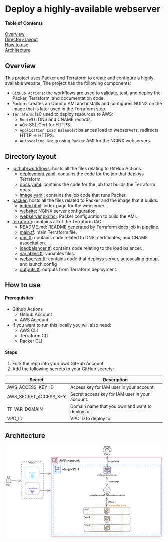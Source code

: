 # Deploy a highly-available webserver

#### Table of Contents
[Overview](#overview)  
[Directory layout](#directory-layout)  
[How to use](#how-to-use)  
[Architecture](#architecture)  

## Overview

This project uses Packer and Terraform to create and configure a highly-available website. The project has the following components:
- `GitHub Actions`: the workflows are used to validate, test, and deploy the Packer, Terraform, and documentation code.
- `Packer`: creates an Ubuntu AMI and installs and configures NGINX on the image that is later used in the Terraform step.
- `Terraform`: IaC used to deploy resources to AWS:
  - `Route53`: DNS and CNAME records.
  - `ACM`: SSL Cert for HTTPS.
  - `Application Load Balancer`: balances load to webservers, redirects HTTP -> HTTPS.
  - `Autoscaling Group` using `Packer` AMI for the NGINX webservers.

## Directory layout  
  - [.github/workflows](.github/workflows): hosts all the files relating to GitHub Actions.
    - [deployment.yaml](.github/workflows/deployment.yaml): contains the code for the job that deploys Terraform.
    - [docs.yaml](.github/workflows/docs.yaml): contains the code for the job that builds the Terraform docs.
    - [image.yaml](.github/workflows/image.yaml): contains the job code that runs Packer.
  - [packer](packer): hosts all the files related to Packer and the image that it builds.
    - [index.html](packer/index.html): index page for the webserver.
    - [website](packer/website): NGINX server configuration.
    - [webserver.pkr.hcl](packer/webserver.pkr.hcl): Packer configuration to build the AMI.
  - [terraform](terraform): contains all of the Terraform IAC.
    - [README.md](terraform/README.md): README generated by Terraform docs job in pipeline.
    - [main.tf](terraform/main.tf): main Terraform file.
    - [dns.tf](terraform/dns.tf): contains code related to DNS, certificates, and CNAME associtation.
    - [loadbalancer.tf](terraform/loadbalancer.tf): contains code relating to the load balancer.
    - [variables.tf](terraform/variables.tf): variables files.
    - [webserver.tf](terraform/webserver.tf): contains code that deploys server, autoscaling group, and launch config
    - [outputs.tf](terraform/outputs.tf): outputs from Terraform deployment.
    
## How to use
#### Prerequisites
- Github Actions
  - Github Account
  - AWS Account
- If you want to run this locally you will also need:
  - AWS CLI
  - Terraform CLI
  - Packer CLI

#### Steps
1. Fork the repo into your own GitHub Account
2. Add the following secrets to your GitHub secrets: 
 
  | Secret                 | Description                                       |  
  | ---------------------- | ------------------------------------------------- |  
  | AWS_ACCESS_KEY_ID      | Access key for IAM user in your account.          |  
  | AWS_SECRET_ACCESS_KEY  | Secret access key for IAM user in your account.   |  
  | TF_VAR_DOMAIN          | Domain name that you own and want to deploy to.   |  
  | VPC_ID                 | VPC ID to deploy to.                              |  


## Architecture
![Architecture](arch.excalidraw.png)
